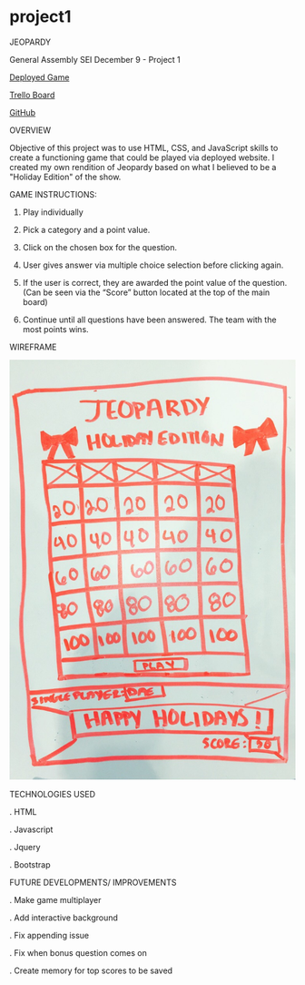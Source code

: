 # project1

JEOPARDY

General Assembly SEI December 9 - Project 1

[Deployed Game](https://mystifying-jepsen-475625.netlify.com/)

[Trello Board](https://trello.com/b/mDQRZbof/project-1-board)

[GitHub](https://github.com/dasianejones/Jeopardy)

OVERVIEW

Objective of this project was to use HTML, CSS, and JavaScript skills to create a functioning game that could be played via deployed website. I created my own rendition of Jeopardy based on what I believed to be a "Holiday Edition" of the show.

GAME INSTRUCTIONS:

1. Play individually

2. Pick a category and a point value.

3. Click on the chosen box for the question.

4. User gives answer via multiple choice selection before clicking again.

5. If the user is correct, they are awarded the point value of the question. (Can be seen via the “Score” button located at the top of the main board)

6. Continue until all questions have been answered. The team with the most points wins.

WIREFRAME

![Wireframe](./IMG-2603.jpg)

TECHNOLOGIES USED

. HTML

. Javascript

. Jquery

. Bootstrap

FUTURE DEVELOPMENTS/ IMPROVEMENTS

. Make game multiplayer

. Add interactive background

. Fix appending issue

. Fix when bonus question comes on

. Create memory for top scores to be saved

<!-- PSEUDOCODE

* create pop up that gives users instructions on how to play Jeopardy *


1) create a single player mode

2) create categories that align with chosen theme

    . pick a category and its associated point value

Categories

     . Category needs a few clickable elements beneath them that are worth a variety of points.

- These elements need to be:

     . Clickable
     . Store a value (the points it’s worth)
     . Disappear or disable themselves after they’ve been selected.

Category tasks:
     . Be clickable
     . Store the value of the selected element.
     . Take that value and add it to the player points if the correct answer was selected.


3) answer question in alotted time period

    . when category is clicked, 10 second timer begins
    . if question is answered before 10 second timer ends, points are awarded
    . if question is not answered before 10 second timer ends, no points are awarded

- Timer needs to do 3 things

    . Start.
    . Countdown
    . Check if the correct answer was chosen, and if not display something.

- Timer task:

    . onClick that listens for when a user clicks a category.
    . startTimer() function to start the countdown.
    . if/else statement you check if an answer was chosen before time runs out.

* create a function that will make each cateogory return a response of correct or incorrect *
* create a variable that calls total score *
* create another function that adds total score *

4) If correct, say "Correct" and award associated points

    . if correct, return point value to total score


5) if incorrect, say "Incorrect" and follow up with correct answer response.

    . if it is incorrect, return correct response answer

6) Game continues until all questions have been answered and/or points recieved.

    . create a function that will know when all questions have been answered

7) If player earns more than 2000, points, they win the game.

    . create a function that knows when total score value reaches 2000 points

8) if player earns less than 2000 points, player loses the game.

    . create a function that will respond with "winner" if user total score is greater than or equal to 2000 points
    . create a function that will respond with "loser" if user total score is under 2000 points -->
